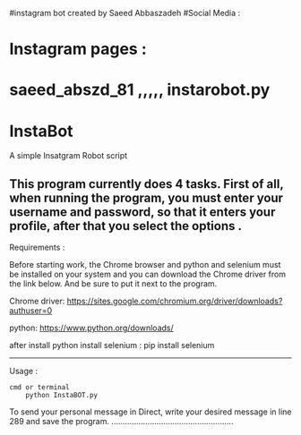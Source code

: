#instagram bot created by Saeed Abbaszadeh
#Social Media :
#   Instagram pages :
#       saeed_abszd_81  ,,,,,  instarobot.py

# InstaBot
 A simple Insatgram Robot script 
 
 This program currently does 4 tasks. First of all, when running the program, you must enter your username and password, so that it enters your profile, after that you select the options .
 -----------------------------------------------------------

 Requirements :

 Before starting work, the Chrome browser and python and selenium must be installed on your system and you can download the Chrome driver from the link below. And be sure to put it next to the program.
 
 Chrome driver:
    https://sites.google.com/chromium.org/driver/downloads?authuser=0
 
 python:
    https://www.python.org/downloads/

 after install python
    install selenium :
        pip install selenium 

 ------------------------------------------------------------
 Usage :
    
    cmd or terminal
        python InstaBOT.py
 
 To send your personal message in Direct, write your desired message in line 289 and save the program.
 ......................................................        
